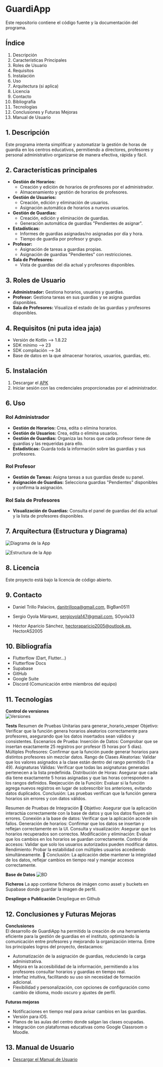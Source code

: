 # GuardiApp

Este repositorio contiene el código fuente y la documentación del programa.

## Índice

1.  Descripción
2.  Características Principales
3.  Roles de Usuario
4.  Requisitos
5.  Instalación
6.  Uso
7.  Arquitectura (si aplica)
8.  Licencia
9. Contacto
10. Bibliografía
11. Tecnologías
12. Conclusiones y Futuras Mejoras
13. Manual de Usuario

## 1. Descripción

Este programa intenta simplificar y automatizar la gestión de horas de guardia en los centros educativos, permitiendo a directores, profesores y personal administrativo organizarse de manera efectiva, rápida y fácil.

## 2. Características principales

* **Gestión de Horarios:**
    * Creación y edición de horarios de profesores por el administrador.
    * Almacenamiento y gestión de horarios de profesores.
* **Gestión de Usuarios:**
    * Creación, edición y eliminación de usuarios.
    * Asignación automática de horarios a nuevos usuarios.
* **Gestión de Guardias:**
    * Creación, edición y eliminación de guardias.
    * Generación automática de guardias "Pendientes de asignar".
* **Estadísticas:**
    * Informes de guardias asignadas/no asignadas por día y hora.
    * Tiempo de guardia por profesor y grupo.
* **Profesor:**
    * Asignación de tareas a guardias propias.
    * Asignación de guardias "Pendientes" con restricciones.
* **Sala de Profesores:**
    * Vista de guardias del día actual y profesores disponibles.

## 3. Roles de Usuario

* **Administrador:** Gestiona horarios, usuarios y guardias.
* **Profesor:** Gestiona tareas en sus guardias y se asigna guardias disponibles.
* **Sala de Profesores:** Visualiza el estado de las guardias y profesores disponibles.

## 4. Requisitos (ni puta idea jaja)

* Versión de Kotlin --> 1.8.22
* SDK mínimo --> 23
* SDK compilación --> 34
* Base de datos en la que almacenar horarios, usuarios, guardias, etc.

## 5. Instalación

1.  Descargar el [APK](https://github.com/BigBan0511/ProyectoDAMGuardias/releases/tag/Tag1)
2.  Iniciar sesión con las credenciales proporcionadas por el administrador.

## 6. Uso

### Rol Administrador

* **Gestión de Horarios:** Crea, edita o elimina horarios.
* **Gestión de Usuarios:** Crea, edita o elimina usuarios.
* **Gestión de Guardias:** Organiza las horas que cada profesor tiene de guardias y las requeridas para ello.
* **Estadísticas:** Guarda toda la información sobre las guardias y sus profesores.

### Rol Profesor

* **Gestión de Tareas:** Asigna tareas a sus guardias desde su panel.
* **Asignación de Guardias:** Selecciona guardias "Pendientes" disponibles y confirma la asignación.

### Rol Sala de Profesores

* **Visualización de Guardias:** Consulta el panel de guardias del día actual y la lista de profesores disponibles.

## 7. Arquitectura (Estructura y Diagrama)

![Diagrama de la App](DiagramaApp1.png)

![Estructura de la App](EstructuraApp1.png)

## 8. Licencia

Este proyecto está bajo la licencia de código abierto.

## 9. Contacto

* Daniel Trillo Palacios, danitrillopa@gmail.com, BigBan0511  

* Sergio Oyola Márquez, sergioyola147@gmail.com, SOyola33

* Héctor Aparicio Sánchez, hectoraparicio2005@outlook.es, HectorAS2005

## 10. Bibliografía

* Flutterflow (Dart, Flutter...)
* Flutterflow Docs
* Supabase
* GitHub
* Google Suite
* Discord (Comunicación entre miembros del equipo)

## 11. Tecnologías

**Control de versiones**
<br>
![Versiones](Versiones.png)

**Tests**
Resumen de Pruebas Unitarias para generar_horario_vesper
Objetivo:
Verificar que la función genera horarios aleatorios correctamente para profesores, asegurando que los datos insertados sean válidos y consistentes.
Escenarios de Prueba:
Inserción de Datos: Comprobar que se insertan exactamente 25 registros por profesor (5 horas por 5 días).
Múltiples Profesores: Confirmar que la función puede generar horarios para distintos profesores sin mezclar datos.
Rango de Clases Aleatorias: Validar que los valores asignados a la clase están dentro del rango permitido (1 a 49).
Asignaturas Válidas: Verificar que todas las asignaturas generadas pertenecen a la lista predefinida.
Distribución de Horas: Asegurar que cada día tiene exactamente 5 horas asignadas y que las horas corresponden a los rangos definidos.
Reejecución de la Función: Evaluar si la función agrega nuevos registros en lugar de sobrescribir los anteriores, evitando datos duplicados.
Conclusión:
Las pruebas verifican que la función genera horarios sin errores y con datos válidos.

Resumen de Pruebas de Integración
🔹 Objetivo: Asegurar que la aplicación interactúa correctamente con la base de datos y que los datos fluyen sin errores.
 Conexión a la base de datos: Verificar que la aplicación accede sin fallos.
 Generación de horarios: Confirmar que los datos se insertan y reflejan correctamente en la UI.
 Consulta y visualización: Asegurar que los horarios recuperados son correctos.
 Modificación y eliminación: Evaluar que los cambios en los horarios se guardan correctamente.
 Control de accesos: Validar que solo los usuarios autorizados pueden modificar datos.
 Rendimiento: Probar la estabilidad con múltiples usuarios accediendo simultáneamente.
🔹 Conclusión: La aplicación debe mantener la integridad de los datos, reflejar cambios en tiempo real y manejar accesos correctamente.

**Base de Datos**
![BD](BD.png)

**Ficheros**
La app contiene ficheros de imágen como asset y buckets en Supabase donde guardar la imagen de perfil.

**Despliege o Publicación**
Despliegue en Github



## 12. Conclusiones y Futuras Mejoras 
**Conclusiones**
<br>
El desarrollo de GuardiApp ha permitido la creación de una herramienta eficiente para la gestión de guardias en el instituto, optimizando la comunicación entre profesores y mejorando la organización interna.
Entre los principales logros del proyecto, destacamos:

* Automatización de la asignación de guardias, reduciendo la carga administrativa.
* Mejora en la accesibilidad de la información, permitiendo a los profesores consultar horarios y guardias en tiempo real.
* Interfaz intuitiva, facilitando su uso sin necesidad de formación adicional.
* Flexibilidad y personalización, con opciones de configuración como cambio de idioma, modo oscuro y ajustes de perfil.

**Futuras mejoras**
* Notificaciones en tiempo real para avisar cambios en las guardias.
* Versión para iOS.
* Planos de las aulas del centro donde salgan las clases ocupadas.
* Integración con plataformas educativas como Google Classroom o Moodle.

## 13. Manual de Usuario

* [Descargar el Manual de Usuario](https://github.com/BigBan0511/ProyectoDAMGuardias/blob/main/Manual%20de%20Usuario%20-%20GuardiApp.pdf)
